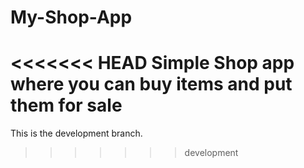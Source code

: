# My-Shop-App
<<<<<<< HEAD
Simple Shop app where you can buy items and put them for sale
=======
This is the development branch.
>>>>>>> development
